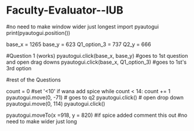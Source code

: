 # Faculty-Evaluator--IUB
#no need to make window wider just longest
import pyautogui
print(pyautogui.position())

base_x = 1265
base_y = 623
Q1_option_3 = 737
Q2_y = 666

#Question 1 (works)
pyautogui.click(base_x, base_y) #goes to 1st question and open drag downs
pyautogui.click(base_x, Q1_option_3) #goes to 1st's 3rd option

#rest of the Questions

count = 0
#set '<10' if wana add spice
while count < 14:
    count += 1
    pyautogui.move(0, -71) # goes to q2
    pyautogui.click() # open drop down
    pyautogui.move(0, 114)
    pyautogui.click()

pyautogui.moveTo(x =918, y = 820) #if spice added comment this out
#no need to make wider just long

